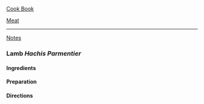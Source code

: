 [Cook Book](https://github.com/vmsmith/CookBook/blob/master/README.md)  

[Meat]()  

----  

[Notes](https://github.com/vmsmith/CookBook/blob/master/notes.md)  

### Lamb *Hachis Parmentier*  

#### Ingredients  


#### Preparation  


#### Directions  
